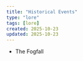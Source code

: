 ```yaml
---
title: "Historical Events"
type: "lore"
tags: [lore]
created: 2025-10-23
updated: 2025-10-23
---
```

- The Fogfall
